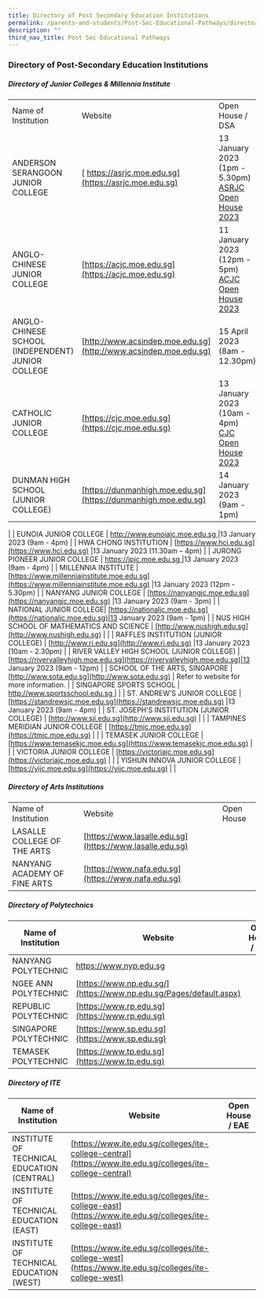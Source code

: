 ```yaml
---
title: Directory of Post Secondary Education Institutions
permalink: /parents-and-students/Post-Sec-Educational-Pathways/directory-of-post-sec-edu/
description: ""
third_nav_title: Post Sec Educational Pathways
---
```

### Directory of Post-Secondary Education Institutions

##### Directory of Junior Colleges & Millennia Institute

|                                                   |                                                                                        |                                                                                                                             |
| ------------------------------------------------- | -------------------------------------------------------------------------------------- | --------------------------------------------------------------------------------------------------------------------------- |
| Name of Institution                               | Website                                                                                | Open House / DSA                                                                                                            |
| ANDERSON SERANGOON JUNIOR COLLEGE                 | [ https://asrjc.moe.edu.sg](https://asrjc.moe.edu.sg)         |13 January 2023 (1pm - 5.30pm) [ASRJC Open House 2023](https://asrjc.moe.edu.sg/e-open-house-2023/)|
| ANGLO-CHINESE JUNIOR COLLEGE                      | [https://acjc.moe.edu.sg](https://acjc.moe.edu.sg)           |11 January 2023 (12pm - 5pm) [ACJC Open House 2023](https://acjc.moe.edu.sg/others/announcements/acjc-open-house-2023) |
| ANGLO-CHINESE SCHOOL (INDEPENDENT) JUNIOR COLLEGE | [http://www.acsindep.moe.edu.sg](http://www.acsindep.moe.edu.sg)|15 April 2023 (8am - 12.30pm)|
| CATHOLIC JUNIOR COLLEGE | [https://cjc.moe.edu.sg](https://cjc.moe.edu.sg)|13 January 2023 (10am - 4pm) [CJC Open House 2023](https://cjc.moe.edu.sg/cjc/highlights/cjc-open-house-2023)|
| DUNMAN HIGH SCHOOL (JUNIOR COLLEGE)| [https://dunmanhigh.moe.edu.sg](https://dunmanhigh.moe.edu.sg)|14 January 2023 (9am - 1pm)
 |
| EUNOIA JUNIOR COLLEGE | [ http://www.eunoiajc.moe.edu.sg ](http://www.eunoiajc.moe.edu.sg)|13 January 2023 (9am - 4pm)
|
| HWA CHONG INSTITUTION                             | [https://www.hci.edu.sg](https://www.hci.edu.sg)              |13 January 2023 (11.30am – 4pm)
|
| JURONG PIONEER JUNIOR COLLEGE                     | [https://jpjc.moe.edu.sg ](https://jpjc.moe.edu.sg)             |13 January 2023 (9am - 4pm)
|
| MILLENNIA INSTITUTE                               | [https://www.millenniainstitute.moe.edu.sg](https://www.millenniainstitute.moe.edu.sg) |13 January 2023 (12pm - 5.30pm)
|
| NANYANG JUNIOR COLLEGE                            | [https://nanyangjc.moe.edu.sg](https://nanyangjc.moe.edu.sg)                           |13 January 2023 (9am - 3pm)
|
| NATIONAL JUNIOR COLLEGE| [https://nationaljc.moe.edu.sg](https://nationaljc.moe.edu.sg)|13 January 2023 (9am - 1pm)
|
| NUS HIGH SCHOOL OF MATHEMATICS AND SCIENCE        | [http://www.nushigh.edu.sg](http://www.nushigh.edu.sg)                                 |                                                                                                                             |
| RAFFLES INSTITUTION (JUNIOR COLLEGE)              | [http://www.ri.edu.sg](http://www.ri.edu.sg)                       |13 January 2023 (10am - 2.30pm)
|
| RIVER VALLEY HIGH SCHOOL (JUNIOR COLLEGE)         | [https://rivervalleyhigh.moe.edu.sg](https://rivervalleyhigh.moe.edu.sg)|13 January 2023 (9am - 12pm)
|
| SCHOOL OF THE ARTS, SINGAPORE                     | [http://www.sota.edu.sg](http://www.sota.edu.sg)                                       | Refer to website for more information.                                                                                      |
| SINGAPORE SPORTS SCHOOL                           | [http://www.sportsschool.edu.sg ](http://www.sportsschool.edu.sg)                      |                                                                                                                             |
| ST. ANDREW’S JUNIOR COLLEGE                       | [https://standrewsjc.moe.edu.sg](https://standrewsjc.moe.edu.sg) |13 January 2023 (9am - 4pm)
|
| ST. JOSEPH’S INSTITUTION (JUNIOR COLLEGE)         | [http://www.sji.edu.sg](http://www.sji.edu.sg)                                         |                                                                                                                             |
| TAMPINES MERIDIAN JUNIOR COLLEGE                  | [https://tmjc.moe.edu.sg](https://tmjc.moe.edu.sg)                                     |                                                                                                                             |
| TEMASEK JUNIOR COLLEGE                            | [https://www.temasekjc.moe.edu.sg](https://www.temasekjc.moe.edu.sg)                   |                                                                                                                             |
| VICTORIA JUNIOR COLLEGE                           | [https://victoriajc.moe.edu.sg](https://victoriajc.moe.edu.sg)                         |                                                                                                                             |
| YISHUN INNOVA JUNIOR COLLEGE                      | [https://yijc.moe.edu.sg](https://yijc.moe.edu.sg)                                     |                                                                                                                             |

##### Directory of Arts Institutions

|                              |                                                          |            |
| ---------------------------- | -------------------------------------------------------- | ---------- |
| Name of Institution          | Website                                                  | Open House |
| LASALLE COLLEGE OF THE ARTS  | [https://www.lasalle.edu.sg](https://www.lasalle.edu.sg) |            |
| NANYANG ACADEMY OF FINE ARTS | [https://www.nafa.edu.sg](https://www.nafa.edu.sg)       |            |

##### Directory of Polytechnics

| Name of Institution   | Website                                                                                                                                                                                                                                                                                                                                                                                                                                                                           | Open House / EAE                                                                                |
| --------------------- | --------------------------------------------------------------------------------------------------------------------------------------------------------------------------------------------------------------------------------------------------------------------------------------------------------------------------------------------------------------------------------------------------------------------------------------------------------------------------------- | ----------------------------------------------------------------------------------------------- |
| NANYANG POLYTECHNIC   | [https://www.nyp.edu.sg ](https://www.nyp.edu.sg) ||
| NGEE ANN POLYTECHNIC  | [https://www.np.edu.sg/](https://www.np.edu.sg/Pages/default.aspx)||
| REPUBLIC POLYTECHNIC  | [https://www.rp.edu.sg](https://www.rp.edu.sg)| |
| SINGAPORE POLYTECHNIC | [https://www.sp.edu.sg](https://www.sp.edu.sg) ||
| TEMASEK POLYTECHNIC   | [https://www.tp.edu.sg](https://www.tp.edu.sg)||

##### Directory of ITE

| Name of Institution                        | Website                                                                                                    | Open House / EAE |
| ------------------------------------------ | ---------------------------------------------------------------------------------------------------------- | ---------------- |
| INSTITUTE OF TECHNICAL EDUCATION (CENTRAL) | [https://www.ite.edu.sg/colleges/ite-college-central](https://www.ite.edu.sg/colleges/ite-college-central) |                  |
| INSTITUTE OF TECHNICAL EDUCATION (EAST)    | [https://www.ite.edu.sg/colleges/ite-college-east](https://www.ite.edu.sg/colleges/ite-college-east)       |                  |
| INSTITUTE OF TECHNICAL EDUCATION (WEST)    | [https://www.ite.edu.sg/colleges/ite-college-west](https://www.ite.edu.sg/colleges/ite-college-west)       |                  |